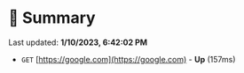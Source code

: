 # 📖 Summary
Last updated: **1/10/2023, 6:42:02 PM**

- `GET` [https://google.com](https://google.com) - **Up** (157ms)
